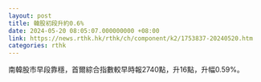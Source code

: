 ```yaml
---
layout: post
title: 韓股初段升約0.6%
date: 2024-05-20 08:05:07.000000000 +08:00
link: https://news.rthk.hk/rthk/ch/component/k2/1753837-20240520.htm
categories: rthk
---
```


南韓股市早段靠穩，首爾綜合指數較早時報2740點，升16點，升幅0.59%。
